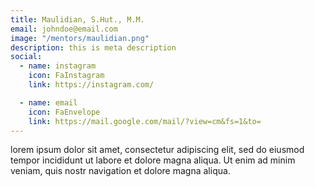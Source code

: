 ```yaml
---
title: Maulidian, S.Hut., M.M.
email: johndoe@email.com
image: "/mentors/maulidian.png"
description: this is meta description
social:
  - name: instagram
    icon: FaInstagram
    link: https://instagram.com/

  - name: email
    icon: FaEnvelope
    link: https://mail.google.com/mail/?view=cm&fs=1&to=
---
```


lorem ipsum dolor sit amet, consectetur adipiscing elit, sed do eiusmod tempor incididunt ut labore et dolore magna aliqua. Ut enim ad minim veniam, quis nostr navigation et dolore magna aliqua.

